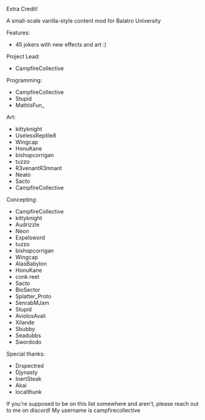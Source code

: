 Extra Credit!

A small-scale vanilla-style content mod for Balatro University

Features:
- 45 jokers with new effects and art :)

Project Lead:
- CampfireCollective

Programming:
- CampfireCollective
- Stupid
- MathIsFun_

Art:
- kittyknight
- UselessReptile8
- Wingcap
- HonuKane
- bishopcorrigan
- tuzzo
- R3venantR3mnant
- Neato
- Sacto
- CampfireCollective

Concepting:
- CampfireCollective
- kittyknight
- Audrizzle
- Neon
- Expelsword
- tuzzo
- bishopcorrigan
- Wingcap
- AlasBabylon
- HonuKane
- conk reet
- Sacto
- BioSector
- Splatter_Proto
- SenrabMJam
- Stupid
- AviolosAvali
- Xilande
- Sbubby
- Seadubbs
- Swordodo

Special thanks:
- Drspectred
- Djynasty
- InertSteak
- Akai
- localthunk


If you're supposed to be on this list somewhere and aren't, please reach out to me on discord! My username is campfirecollective

